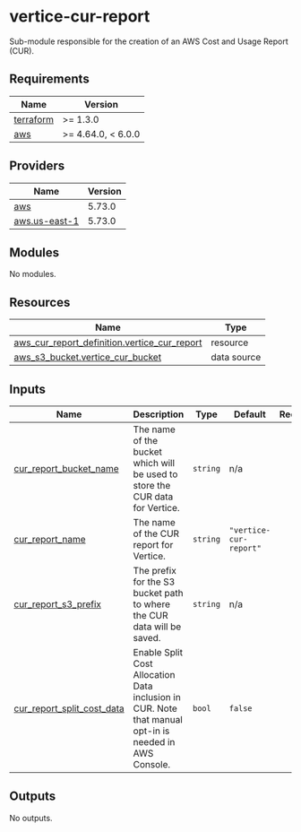 # vertice-cur-report

Sub-module responsible for the creation of an AWS Cost and Usage Report (CUR).

<!-- BEGIN_TF_DOCS -->
## Requirements

| Name | Version |
|------|---------|
| <a name="requirement_terraform"></a> [terraform](#requirement\_terraform) | >= 1.3.0 |
| <a name="requirement_aws"></a> [aws](#requirement\_aws) | >= 4.64.0, < 6.0.0 |

## Providers

| Name | Version |
|------|---------|
| <a name="provider_aws"></a> [aws](#provider\_aws) | 5.73.0 |
| <a name="provider_aws.us-east-1"></a> [aws.us-east-1](#provider\_aws.us-east-1) | 5.73.0 |

## Modules

No modules.

## Resources

| Name | Type |
|------|------|
| [aws_cur_report_definition.vertice_cur_report](https://registry.terraform.io/providers/hashicorp/aws/latest/docs/resources/cur_report_definition) | resource |
| [aws_s3_bucket.vertice_cur_bucket](https://registry.terraform.io/providers/hashicorp/aws/latest/docs/data-sources/s3_bucket) | data source |

## Inputs

| Name | Description | Type | Default | Required |
|------|-------------|------|---------|:--------:|
| <a name="input_cur_report_bucket_name"></a> [cur\_report\_bucket\_name](#input\_cur\_report\_bucket\_name) | The name of the bucket which will be used to store the CUR data for Vertice. | `string` | n/a | yes |
| <a name="input_cur_report_name"></a> [cur\_report\_name](#input\_cur\_report\_name) | The name of the CUR report for Vertice. | `string` | `"vertice-cur-report"` | no |
| <a name="input_cur_report_s3_prefix"></a> [cur\_report\_s3\_prefix](#input\_cur\_report\_s3\_prefix) | The prefix for the S3 bucket path to where the CUR data will be saved. | `string` | n/a | yes |
| <a name="input_cur_report_split_cost_data"></a> [cur\_report\_split\_cost\_data](#input\_cur\_report\_split\_cost\_data) | Enable Split Cost Allocation Data inclusion in CUR. Note that manual opt-in is needed in AWS Console. | `bool` | `false` | no |

## Outputs

No outputs.
<!-- END_TF_DOCS -->
